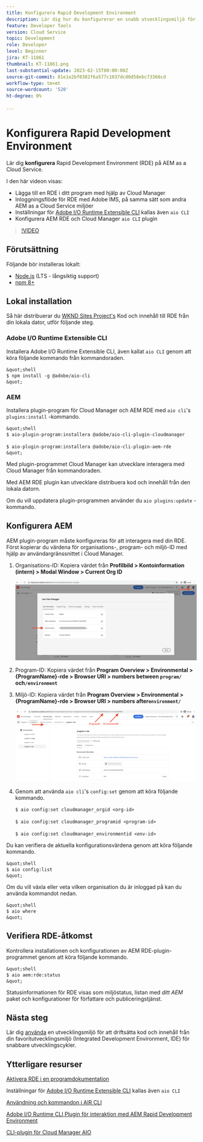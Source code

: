 ```yaml
---
title: Konfigurera Rapid Development Environment
description: Lär dig hur du konfigurerar en snabb utvecklingsmiljö för AEM as a Cloud Service.
feature: Developer Tools
version: Cloud Service
topic: Development
role: Developer
level: Beginner
jira: KT-11861
thumbnail: KT-11861.png
last-substantial-update: 2023-02-15T00:00:00Z
source-git-commit: 81e1e2bf0382f6a577c1037dcd0d58ebc73366cd
workflow-type: tm+mt
source-wordcount: '520'
ht-degree: 0%

---
```



# Konfigurera Rapid Development Environment

Lär dig **konfigurera** Rapid Development Environment (RDE) på AEM as a Cloud Service.

I den här videon visas:

- Lägga till en RDE i ditt program med hjälp av Cloud Manager
- Inloggningsflöde för RDE med Adobe IMS, på samma sätt som andra AEM as a Cloud Service miljöer
- Inställningar för [Adobe I/O Runtime Extensible CLI](https://developer.adobe.com/runtime/docs/guides/tools/cli_install/) kallas även `aio CLI`
- Konfigurera AEM RDE och Cloud Manager `aio CLI` plugin

>[!VIDEO](https://video.tv.adobe.com/v/3415490/?quality=12&learn=on)

## Förutsättning

Följande bör installeras lokalt:

- [Node.js](https://nodejs.org/en/) (LTS - långsiktig support)
- [npm 8+](https://docs.npmjs.com/)

## Lokal installation

Så här distribuerar du [WKND Sites Project&#39;s](https://github.com/adobe/aem-guides-wknd#aem-wknd-sites-project) Kod och innehåll till RDE från din lokala dator, utför följande steg.

### Adobe I/O Runtime Extensible CLI

Installera Adobe I/O Runtime Extensible CLI, även kallat `aio CLI` genom att köra följande kommando från kommandoraden.

    &quot;shell
    $ npm install -g @adobe/aio-cli
    &quot;

### AEM

Installera plugin-program för Cloud Manager och AEM RDE med `aio cli`&#39;s `plugins:install` -kommando.

    &quot;shell
    $ aio-plugin-program:installera @adobe/aio-cli-plugin-cloudmanager
    
    $ aio-plugin-program:installera @adobe/aio-cli-plugin-aem-rde
    &quot;

Med plugin-programmet Cloud Manager kan utvecklare interagera med Cloud Manager från kommandoraden.

Med AEM RDE plugin kan utvecklare distribuera kod och innehåll från den lokala datorn.

Om du vill uppdatera plugin-programmen använder du `aio plugins:update` -kommando.

## Konfigurera AEM

AEM plugin-program måste konfigureras för att interagera med din RDE. Först kopierar du värdena för organisations-, program- och miljö-ID med hjälp av användargränssnittet i Cloud Manager.

1. Organisations-ID: Kopiera värdet från **Profilbild > Kontoinformation (intern) > Modal Window > Current Org ID**

   ![Organisations-ID](./assets/Org-ID.png)

1. Program-ID: Kopiera värdet från **Program Overview > Environmental > {ProgramName}-rde > Browser URI > numbers between `program/` och`/environment`**

1. Miljö-ID: Kopiera värdet från **Program Overview > Environmental > {ProgramName}-rde > Browser URI > numbers after`environment/`**

   ![Program- och miljö-ID](./assets/Program-Environment-Id.png)

1. Genom att använda `aio cli`&#39;s `config:set` genom att köra följande kommando.

   ```shell
   $ aio config:set cloudmanager_orgid <org-id>
   
   $ aio config:set cloudmanager_programid <program-id>
   
   $ aio config:set cloudmanager_environmentid <env-id>
   ```

Du kan verifiera de aktuella konfigurationsvärdena genom att köra följande kommando.

    &quot;shell
    $ aio config:list
    &quot;

Om du vill växla eller veta vilken organisation du är inloggad på kan du använda kommandot nedan.

    &quot;shell
    $ aio where
    &quot;

## Verifiera RDE-åtkomst

Kontrollera installationen och konfigurationen av AEM RDE-plugin-programmet genom att köra följande kommando.

    &quot;shell
    $ aio aem:rde:status
    &quot;

Statusinformationen för RDE visas som miljöstatus, listan med _ditt AEM_ paket och konfigurationer för författare och publiceringstjänst.

## Nästa steg

Lär dig [använda](./how-to-use.md) en utvecklingsmiljö för att driftsätta kod och innehåll från din favoritutvecklingsmiljö (Integrated Development Environment, IDE) för snabbare utvecklingscykler.


## Ytterligare resurser

[Aktivera RDE i en programdokumentation](https://experienceleague.adobe.com/docs/experience-manager-cloud-service/content/implementing/developing/rapid-development-environments.html#enabling-rde-in-a-program)

Inställningar för [Adobe I/O Runtime Extensible CLI](https://developer.adobe.com/runtime/docs/guides/tools/cli_install/) kallas även `aio CLI`

[Användning och kommandon i AIR CLI](https://github.com/adobe/aio-cli#usage)

[Adobe I/O Runtime CLI Plugin för interaktion med AEM Rapid Development Environment](https://github.com/adobe/aio-cli-plugin-aem-rde#aio-cli-plugin-aem-rde)

[CLI-plugin för Cloud Manager AIO](https://github.com/adobe/aio-cli-plugin-cloudmanager)
